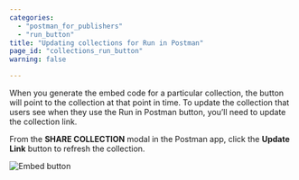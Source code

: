 ```yaml
---
categories:
  - "postman_for_publishers"
  - "run_button"
title: "Updating collections for Run in Postman"
page_id: "collections_run_button"
warning: false

---
```


When you generate the embed code for a particular collection, the button will point to the collection at that point in time. To update the collection that users see when they use the Run in Postman button, you’ll need to update the collection link. 

From the **SHARE COLLECTION** modal in the Postman app, click the **Update Link** button to refresh the collection.

![Embed button](https://s3.amazonaws.com/postman-static-getpostman-com/postman-docs/59020943.png)